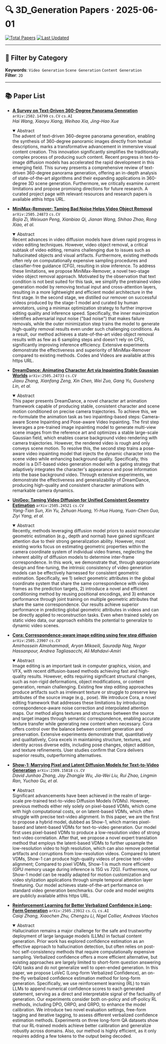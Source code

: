 # 🔍 3D_Generation Papers · 2025-06-01

[![Total Papers](https://img.shields.io/badge/Papers-7-2688EB)]()
[![Last Updated](https://img.shields.io/badge/dynamic/json?url=https://api.github.com/repos/tavish9/awesome-daily-AI-arxiv/commits/main&query=%24.commit.author.date&label=updated&color=orange)]()

---

## 📌 Filter by Category
**Keywords**: `Video Generation` `Scene Generation` `Content Generation`  
**Filter**: `2D`

---

## 📚 Paper List

- **[A Survey on Text-Driven 360-Degree Panorama Generation](https://arxiv.org/abs/2502.14799)**  `arXiv:2502.14799`  `cs.CV` `cs.AI`  
  _Hai Wang, Xiaoyu Xiang, Weihao Xia, Jing-Hao Xue_
  <details open><summary>Abstract</summary>
  The advent of text-driven 360-degree panorama generation, enabling the synthesis of 360-degree panoramic images directly from textual descriptions, marks a transformative advancement in immersive visual content creation. This innovation significantly simplifies the traditionally complex process of producing such content. Recent progress in text-to-image diffusion models has accelerated the rapid development in this emerging field. This survey presents a comprehensive review of text-driven 360-degree panorama generation, offering an in-depth analysis of state-of-the-art algorithms and their expanding applications in 360-degree 3D scene generation. Furthermore, we critically examine current limitations and propose promising directions for future research. A curated project page with relevant resources and research papers is available atthis https URL.
  </details>

- **[MiniMax-Remover: Taming Bad Noise Helps Video Object Removal](https://arxiv.org/abs/2505.24873)**  `arXiv:2505.24873`  `cs.CV`  
  _Bojia Zi, Weixuan Peng, Xianbiao Qi, Jianan Wang, Shihao Zhao, Rong Xiao, et al._
  <details open><summary>Abstract</summary>
  Recent advances in video diffusion models have driven rapid progress in video editing techniques. However, video object removal, a critical subtask of video editing, remains challenging due to issues such as hallucinated objects and visual artifacts. Furthermore, existing methods often rely on computationally expensive sampling procedures and classifier-free guidance (CFG), resulting in slow inference. To address these limitations, we propose MiniMax-Remover, a novel two-stage video object removal approach. Motivated by the observation that text condition is not best suited for this task, we simplify the pretrained video generation model by removing textual input and cross-attention layers, resulting in a more lightweight and efficient model architecture in the first stage. In the second stage, we distilled our remover on successful videos produced by the stage-1 model and curated by human annotators, using a minimax optimization strategy to further improve editing quality and inference speed. Specifically, the inner maximization identifies adversarial input noise ("bad noise") that makes failure removals, while the outer minimization step trains the model to generate high-quality removal results even under such challenging conditions. As a result, our method achieves a state-of-the-art video object removal results with as few as 6 sampling steps and doesn't rely on CFG, significantly improving inference efficiency. Extensive experiments demonstrate the effectiveness and superiority of MiniMax-Remover compared to existing methods. Codes and Videos are available at:this https URL.
  </details>

- **[DreamDance: Animating Character Art via Inpainting Stable Gaussian Worlds](https://arxiv.org/abs/2505.24733)**  `arXiv:2505.24733`  `cs.CV`  
  _Jiaxu Zhang, Xianfang Zeng, Xin Chen, Wei Zuo, Gang Yu, Guosheng Lin, et al._
  <details open><summary>Abstract</summary>
  This paper presents DreamDance, a novel character art animation framework capable of producing stable, consistent character and scene motion conditioned on precise camera trajectories. To achieve this, we re-formulate the animation task as two inpainting-based steps: Camera-aware Scene Inpainting and Pose-aware Video Inpainting. The first step leverages a pre-trained image inpainting model to generate multi-view scene images from the reference art and optimizes a stable large-scale Gaussian field, which enables coarse background video rendering with camera trajectories. However, the rendered video is rough and only conveys scene motion. To resolve this, the second step trains a pose-aware video inpainting model that injects the dynamic character into the scene video while enhancing background quality. Specifically, this model is a DiT-based video generation model with a gating strategy that adaptively integrates the character's appearance and pose information into the base background video. Through extensive experiments, we demonstrate the effectiveness and generalizability of DreamDance, producing high-quality and consistent character animations with remarkable camera dynamics.
  </details>

- **[UniGeo: Taming Video Diffusion for Unified Consistent Geometry Estimation](https://arxiv.org/abs/2505.24521)**  `arXiv:2505.24521`  `cs.CV`  
  _Yang-Tian Sun, Xin Yu, Zehuan Huang, Yi-Hua Huang, Yuan-Chen Guo, Ziyi Yang, et al._
  <details open><summary>Abstract</summary>
  Recently, methods leveraging diffusion model priors to assist monocular geometric estimation (e.g., depth and normal) have gained significant attention due to their strong generalization ability. However, most existing works focus on estimating geometric properties within the camera coordinate system of individual video frames, neglecting the inherent ability of diffusion models to determine inter-frame correspondence. In this work, we demonstrate that, through appropriate design and fine-tuning, the intrinsic consistency of video generation models can be effectively harnessed for consistent geometric estimation. Specifically, we 1) select geometric attributes in the global coordinate system that share the same correspondence with video frames as the prediction targets, 2) introduce a novel and efficient conditioning method by reusing positional encodings, and 3) enhance performance through joint training on multiple geometric attributes that share the same correspondence. Our results achieve superior performance in predicting global geometric attributes in videos and can be directly applied to reconstruction tasks. Even when trained solely on static video data, our approach exhibits the potential to generalize to dynamic video scenes.
  </details>

- **[Cora: Correspondence-aware image editing using few step diffusion](https://arxiv.org/abs/2505.23907)**  `arXiv:2505.23907`  `cs.CV`  
  _Amirhossein Almohammadi, Aryan Mikaeili, Sauradip Nag, Negar Hassanpour, Andrea Tagliasacchi, Ali Mahdavi-Amiri_
  <details open><summary>Abstract</summary>
  Image editing is an important task in computer graphics, vision, and VFX, with recent diffusion-based methods achieving fast and high-quality results. However, edits requiring significant structural changes, such as non-rigid deformations, object modifications, or content generation, remain challenging. Existing few step editing approaches produce artifacts such as irrelevant texture or struggle to preserve key attributes of the source image (e.g., pose). We introduce Cora, a novel editing framework that addresses these limitations by introducing correspondence-aware noise correction and interpolated attention maps. Our method aligns textures and structures between the source and target images through semantic correspondence, enabling accurate texture transfer while generating new content when necessary. Cora offers control over the balance between content generation and preservation. Extensive experiments demonstrate that, quantitatively and qualitatively, Cora excels in maintaining structure, textures, and identity across diverse edits, including pose changes, object addition, and texture refinements. User studies confirm that Cora delivers superior results, outperforming alternatives.
  </details>

- **[Show-1: Marrying Pixel and Latent Diffusion Models for Text-to-Video Generation](https://arxiv.org/abs/2309.15818)**  `arXiv:2309.15818`  `cs.CV`  
  _David Junhao Zhang, Jay Zhangjie Wu, Jia-Wei Liu, Rui Zhao, Lingmin Ran, Yuchao Gu, et al._
  <details open><summary>Abstract</summary>
  Significant advancements have been achieved in the realm of large-scale pre-trained text-to-video Diffusion Models (VDMs). However, previous methods either rely solely on pixel-based VDMs, which come with high computational costs, or on latent-based VDMs, which often struggle with precise text-video alignment. In this paper, we are the first to propose a hybrid model, dubbed as Show-1, which marries pixel-based and latent-based VDMs for text-to-video generation. Our model first uses pixel-based VDMs to produce a low-resolution video of strong text-video correlation. After that, we propose a novel expert translation method that employs the latent-based VDMs to further upsample the low-resolution video to high resolution, which can also remove potential artifacts and corruptions from low-resolution videos. Compared to latent VDMs, Show-1 can produce high-quality videos of precise text-video alignment; Compared to pixel VDMs, Show-1 is much more efficient (GPU memory usage during inference is 15G vs 72G). Furthermore, our Show-1 model can be readily adapted for motion customization and video stylization applications through simple temporal attention layer finetuning. Our model achieves state-of-the-art performance on standard video generation benchmarks. Our code and model weights are publicly available atthis https URL.
  </details>

- **[Reinforcement Learning for Better Verbalized Confidence in Long-Form Generation](https://arxiv.org/abs/2505.23912)**  `arXiv:2505.23912`  `cs.CL` `cs.AI`  
  _Caiqi Zhang, Xiaochen Zhu, Chengzu Li, Nigel Collier, Andreas Vlachos_
  <details open><summary>Abstract</summary>
  Hallucination remains a major challenge for the safe and trustworthy deployment of large language models (LLMs) in factual content generation. Prior work has explored confidence estimation as an effective approach to hallucination detection, but often relies on post-hoc self-consistency methods that require computationally expensive sampling. Verbalized confidence offers a more efficient alternative, but existing approaches are largely limited to short-form question answering (QA) tasks and do not generalize well to open-ended generation. In this paper, we propose LoVeC (Long-form Verbalized Confidence), an on-the-fly verbalized confidence estimation method for long-form generation. Specifically, we use reinforcement learning (RL) to train LLMs to append numerical confidence scores to each generated statement, serving as a direct and interpretable signal of the factuality of generation. Our experiments consider both on-policy and off-policy RL methods, including DPO, ORPO, and GRPO, to enhance the model calibration. We introduce two novel evaluation settings, free-form tagging and iterative tagging, to assess different verbalized confidence estimation methods. Experiments on three long-form QA datasets show that our RL-trained models achieve better calibration and generalize robustly across domains. Also, our method is highly efficient, as it only requires adding a few tokens to the output being decoded.
  </details>
